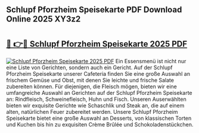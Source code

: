 ## Schlupf Pforzheim Speisekarte PDF Download Online 2025 XY3z2

# <h2><a href="http://gc91mp.nevu.top/?p=Schlupf+Pforzheim+Speisekarte">🔗 👉🔴 Schlupf Pforzheim Speisekarte 2025 PDF</a></h2>

[![Schlupf Pforzheim Speisekarte 2025 PDF](https://i.imgur.com/dBaPXMq.png)](http://gc91mp.nevu.top/?p=Schlupf+Pforzheim+Speisekarte)
Ein Essensmenü ist nicht nur eine Liste von Gerichten, sondern auch ein Gericht. Auf der Schlupf Pforzheim Speisekarte unserer Cafeteria finden Sie eine große Auswahl an frischem Gemüse und Obst, mit denen Sie leichte und frische Salate zubereiten können. Für diejenigen, die Fleisch mögen, bieten wir eine umfangreiche Auswahl an Gerichten auf der Schlupf Pforzheim Speisekarte an: Rindfleisch, Schweinefleisch, Huhn und Fisch. Unseren Auserwählten bieten wir exquisite Gerichte wie Schaschlik und Steak an, die auf einem alten, natürlichen Feuer zubereitet werden. Unsere Schlupf Pforzheim Speisekarte bietet eine große Auswahl an Desserts, von klassischen Torten und Kuchen bis hin zu exquisiten Crème Brûlée und Schokoladenstückchen.
